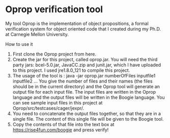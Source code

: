 Oprop verification tool
=====

My tool Oprop is the implementation of object propositions, a formal verification system for object oriented code that I created during my Ph.D. at Carnegie Mellon University.

How to use it
1. First clone the Oprop project from here.
2. Create the jar for this project, called oprop.jar. You will need the third party jars: bcel-5.0.jar, JavaCC.zip and junit.jar, which I have uploaded to this project. I used jre1.8.0_121 to compile this project.
3. The usage of the tool is : java -jar oprop.jar numberOfFiles inputfile1 inputfile2 ... You give the number of files and their names (the files should be in the current directory) and the Oprop tool will generate an output file for each input file. The input files are written in the Oprop language and the output files will be written in the Boogie language. You can see sample input files in this project at Oprop/src/testcases/cager/jexpr/.
4. You need to concatenate the output files together, so that they are in a single file. The content of this single file will be given to the Boogie tool.
5. Copy the contents of that file into the text box at https://rise4fun.com/boogie and press verify! 
